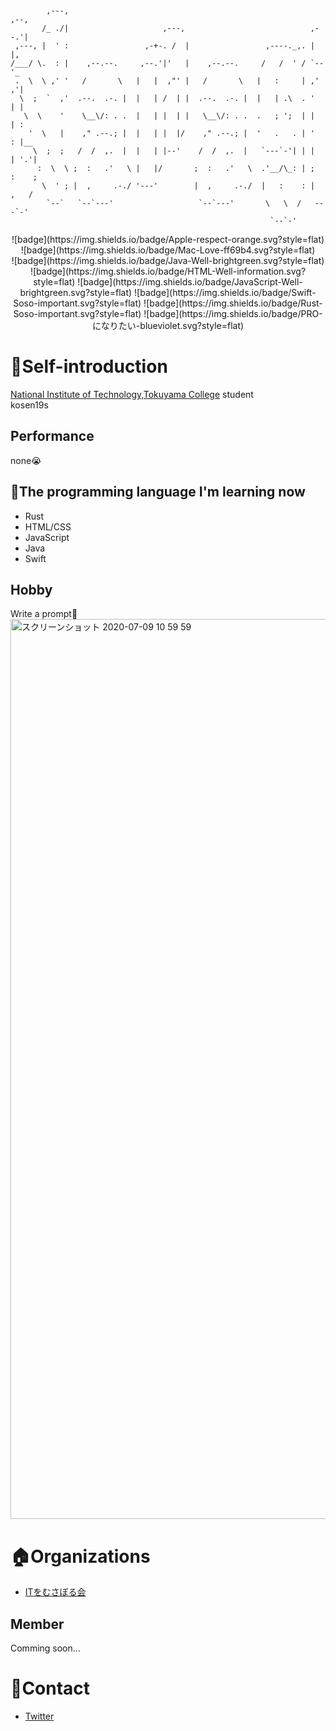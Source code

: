 ```


        ,---,                                                        ,--,
       /_ ./|                     ,---,                            ,--.'|
 ,---, |  ' :                 ,-+-. /  |                 ,----._,. |  |,
/___/ \.  : |    ,--.--.     ,--.'|'   |    ,--.--.     /   /  ' / `--'_
 .  \  \ ,' '   /       \   |   |  ,"' |   /       \   |   :     | ,' ,'|
  \  ;  `  ,'  .--.  .-. |  |   | /  | |  .--.  .-. |  |   | .\  . '  | |
   \  \    '    \__\/: . .  |   | |  | |   \__\/: . .  .   ; ';  | |  | :
    '  \   |    ," .--.; |  |   | |  |/    ," .--.; |  '   .   . | '  : |__
     \  ;  ;   /  /  ,.  |  |   | |--'    /  /  ,.  |   `---`-'| | |  | '.'|
      :  \  \ ;  :   .'   \ |   |/       ;  :   .'   \  .'__/\_: | ;  :    ;
       \  ' ; |  ,     .-./ '---'        |  ,     .-./  |   :    : |  ,   /
        `--`   `--`---'                   `--`---'       \   \  /   ---`-'
                                                          `--`-'
```
<div style="text-align: center;">
![badge](https://img.shields.io/badge/Apple-respect-orange.svg?style=flat)
![badge](https://img.shields.io/badge/Mac-Love-ff69b4.svg?style=flat)<br>
![badge](https://img.shields.io/badge/Java-Well-brightgreen.svg?style=flat)
![badge](https://img.shields.io/badge/HTML-Well-information.svg?style=flat)
![badge](https://img.shields.io/badge/JavaScript-Well-brightgreen.svg?style=flat)
![badge](https://img.shields.io/badge/Swift-Soso-important.svg?style=flat)
![badge](https://img.shields.io/badge/Rust-Soso-important.svg?style=flat)
![badge](https://img.shields.io/badge/PRO-になりたい-blueviolet.svg?style=flat)
</div>

# :tada:Self-introduction
[National Institute of Technology,Tokuyama College](https://www.tokuyama.ac.jp) student<br>
kosen19s
## Performance
none:sob:

## :book:The programming language I'm learning now
- Rust
- HTML/CSS
- JavaScript
- Java
- Swift

## Hobby
Write a prompt:heartbeat:<br>
<img width="1440" alt="スクリーンショット 2020-07-09 10 59 59" src="https://user-images.githubusercontent.com/57137136/86988524-654c9780-c1d3-11ea-913b-d6c234a8692c.png">


# :house:Organizations
- [ITをむさぼる会](https://github.com/tokuyama-it)
## Member
Comming soon...

# :postbox:Contact
- [Twitter](https://twitter.com/x7jkUzTfgbF4gBd)


